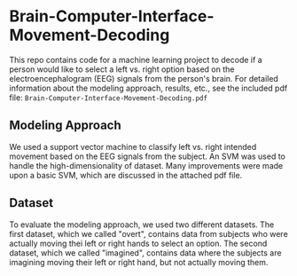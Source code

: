 # Brain-Computer-Interface-Movement-Decoding
This repo contains code for a machine learning project to decode if a person would like to select a left vs. right option based on the electroencephalogram (EEG) 
signals from the person's brain. For detailed information about the modeling approach, results, etc., see the included pdf file: `Brain-Computer-Interface-Movement-Decoding.pdf`

## Modeling Approach
We used a support vector machine to classify left vs. right intended movement based on the EEG signals from the subject. 
An SVM was used to handle the high-dimensionality of dataset. Many improvements were made upon a basic SVM, which are discussed in the attached pdf file.

## Dataset
To evaluate the modeling approach, we used two different datasets. The first dataset, which we called "overt", contains data 
from subjects who were actually moving thei left or right hands to select an option. The second dataset, which we called "imagined", contains data where the subjects
are imagining moving their left or right hand, but not actually moving them.
